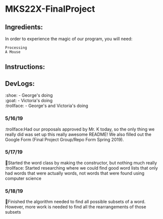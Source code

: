 # MKS22X-FinalProject

## Ingredients:
In order to experience the magic of our program, you will need:
```
Processing
A Mouse
```
## Instructions:
## DevLogs:
<p>:shoe: - George's doing<br/>
:goat: - Victoria's doing<br/>
:trollface: - George's and Victoria's doing<br/>
  
### 5/16/19
:trollface:Had our proposals approved by Mr. K today, so the only thing we really did was set up this really awesome README! We also filled out the Google Form (Final Project Group/Repo Form Spring 2019).
### 5/17/19
:shoe:Started the word class by making the constructor, but nothing much really<br/>
:trollface: Started researching where we could find good word lists that only had words that were actually words, not words that were found using computer science<br/>
### 5/18/19
:shoe:Finished the algorithm needed to find all possible subsets of a word. However, more work is needed to find all the rearrangements of those subsets
